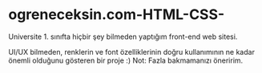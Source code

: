 # ogreneceksin.com-HTML-CSS-
Universite 1. sınıfta hiçbir şey bilmeden yaptığım front-end web sitesi. 

UI/UX bilmeden, renklerin ve font özelliklerinin doğru kullanımının ne kadar önemli olduğunu gösteren bir proje :)
Not: Fazla bakmamanızı öneririm.
